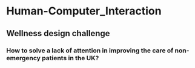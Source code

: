 # Human-Computer_Interaction
## Wellness design challenge
### How to solve a lack of attention in improving the care of non-emergency patients in the UK?
